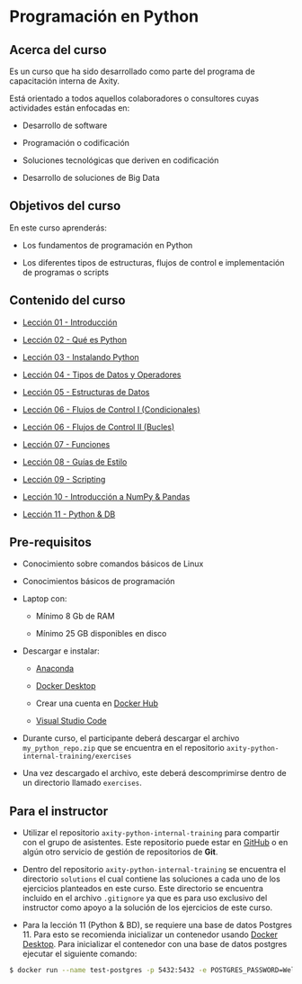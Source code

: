 # Programación en Python

## Acerca del curso

Es un curso que ha sido desarrollado como parte del programa de capacitación interna de Axity.

Está orientado a todos aquellos colaboradores o consultores cuyas actividades están enfocadas en:

- Desarrollo de software

- Programación o codificación

- Soluciones tecnológicas que deriven en codificación

- Desarrollo de soluciones de Big Data


## Objetivos del curso

En este curso aprenderás:

- Los fundamentos de programación en Python

- Los diferentes tipos de estructuras, flujos de control e implementación de programas o scripts

## Contenido del curso

- [Lección 01 - Introducción](Lecci%C3%B3n%2001%20-%20Introducci%C3%B3n.md)

- [Lección 02 - Qué es Python](Lecci%C3%B3n%2002%20-%20Qu%C3%A9%20es%20Python.md)

- [Lección 03 - Instalando Python](Lecci%C3%B3n%2003%20-%20Instalando%20Python.md)

- [Lección 04 - Tipos de Datos y Operadores](Lecci%C3%B3n%2004%20-%20Tipos%20de%20Datos%20y%20Operadores.md)

- [Lección 05 - Estructuras de Datos](Lecci%C3%B3n%2005%20-%20Estructuras%20de%20Datos.md)

- [Lección 06 - Flujos de Control I (Condicionales)](Lecci%C3%B3n%2006%20-%20Flujos%20de%20Control%20I.md)

- [Lección 06 - Flujos de Control II (Bucles)](Lecci%C3%B3n%2006%20-%20Flujos%20de%20Control%20II.md)

- [Lección 07 - Funciones](Lecci%C3%B3n%2007%20-%20Funciones.md)

- [Lección 08 - Guías de Estilo](Lecci%C3%B3n%2008%20-%20Gu%C3%ADas%20de%20Estilo.md)

- [Lección 09 - Scripting](Lecci%C3%B3n%2009%20-%20Scripting.md)

- [Lección 10 - Introducción a NumPy & Pandas](Lecci%C3%B3n%2010%20-%20Introducci%C3%B3n%20a%20NumPy%20&%20Pandas.md)

- [Lección 11 - Python & DB](Lecci%C3%B3n%2011%20-%20Python%20&%20DB.md)

## Pre-requisitos

- Conocimiento sobre comandos básicos de Linux

- Conocimientos básicos de programación

- Laptop con:

    - Mínimo 8 Gb de RAM

    - Mínimo 25 GB disponibles en disco

- Descargar e instalar:
	
	- [Anaconda](https://www.anaconda.com/products/individual)

	- [Docker Desktop](https://www.docker.com/products/docker-desktop)

	- Crear una cuenta en [Docker Hub](https://hub.docker.com)

	- [Visual Studio Code](https://code.visualstudio.com/download)

- Durante curso, el participante deberá descargar el archivo `my_python_repo.zip` que se encuentra en el repositorio `axity-python-internal-training/exercises`

- Una vez descargado el archivo, este deberá descomprimirse dentro de un directorio llamado `exercises`.

## Para el instructor

- Utilizar el repositorio `axity-python-internal-training` para compartir con el grupo de asistentes. Este repositorio puede estar en [GitHub](https://github.com) o en algún otro servicio de gestión de repositorios de **Git**.

- Dentro del repositorio `axity-python-internal-training` se encuentra el directorio `solutions` el cual contiene las soluciones a cada uno de los ejercicios planteados en este curso. Este directorio se encuentra incluido en el archivo `.gitignore` ya que es para uso exclusivo del instructor como apoyo a la solución de los ejercicios de este curso.

- Para la lección 11 (Python & BD), se requiere una base de datos Postgres 11. Para esto se recomienda inicializar un contenedor usando [Docker Desktop](https://www.docker.com/products/docker-desktop). Para inicializar el contenedor con una base de datos postgres ejecutar el siguiente comando:

```bash
$ docker run --name test-postgres -p 5432:5432 -e POSTGRES_PASSWORD=Welcome1 -d postgres
```
